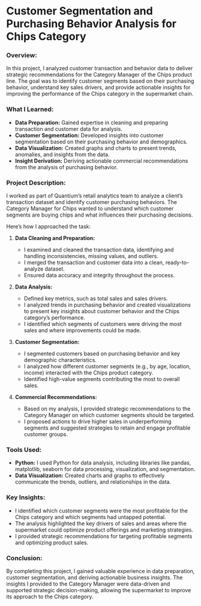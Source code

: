 # Customer Segmentation and Purchasing Behavior Analysis for Chips Category

### Overview:
In this project, I analyzed customer transaction and behavior data to deliver strategic recommendations for the Category Manager of the Chips product line. The goal was to identify customer segments based on their purchasing behavior, understand key sales drivers, and provide actionable insights for improving the performance of the Chips category in the supermarket chain.

### What I Learned:
- **Data Preparation:** Gained expertise in cleaning and preparing transaction and customer data for analysis.
- **Customer Segmentation:** Developed insights into customer segmentation based on their purchasing behavior and demographics.
- **Data Visualization:** Created graphs and charts to present trends, anomalies, and insights from the data.
- **Insight Derivation:** Deriving actionable commercial recommendations from the analysis of purchasing behavior.

### Project Description:
I worked as part of Quantium’s retail analytics team to analyze a client’s transaction dataset and identify customer purchasing behaviors. The Category Manager for Chips wanted to understand which customer segments are buying chips and what influences their purchasing decisions.

Here’s how I approached the task:

1. **Data Cleaning and Preparation:**
   - I examined and cleaned the transaction data, identifying and handling inconsistencies, missing values, and outliers.
   - I merged the transaction and customer data into a clean, ready-to-analyze dataset.
   - Ensured data accuracy and integrity throughout the process.

2. **Data Analysis:**
   - Defined key metrics, such as total sales and sales drivers.
   - I analyzed trends in purchasing behavior and created visualizations to present key insights about customer behavior and the Chips category’s performance.
   - I identified which segments of customers were driving the most sales and where improvements could be made.

3. **Customer Segmentation:**
   - I segmented customers based on purchasing behavior and key demographic characteristics.
   - I analyzed how different customer segments (e.g., by age, location, income) interacted with the Chips product category.
   - Identified high-value segments contributing the most to overall sales.

4. **Commercial Recommendations:**
   - Based on my analysis, I provided strategic recommendations to the Category Manager on which customer segments should be targeted.
   - I proposed actions to drive higher sales in underperforming segments and suggested strategies to retain and engage profitable customer groups.

### Tools Used:
- **Python:** I used Python for data analysis, including libraries like pandas, matplotlib, seaborn for data processing, visualization, and segmentation.
- **Data Visualization:** Created charts and graphs to effectively communicate the trends, outliers, and relationships in the data.

### Key Insights:
- I identified which customer segments were the most profitable for the Chips category and which segments had untapped potential.
- The analysis highlighted the key drivers of sales and areas where the supermarket could optimize product offerings and marketing strategies.
- I provided strategic recommendations for targeting profitable segments and optimizing product sales.

### Conclusion:
By completing this project, I gained valuable experience in data preparation, customer segmentation, and deriving actionable business insights. The insights I provided to the Category Manager were data-driven and supported strategic decision-making, allowing the supermarket to improve its approach to the Chips category.
